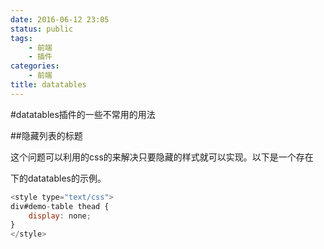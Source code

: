 ```yaml
---
date: 2016-06-12 23:05
status: public
tags: 
    - 前端
    - 插件
categories:
    - 前端
title: datatables
---
```


#datatables插件的一些不常用的用法

##隐藏列表的标题
    
这个问题可以利用的css的来解决只要隐藏<thread>的样式就可以实现。以下是一个存在<div id="demo-table">下的datatables的示例。

```js
<style type="text/css">
div#demo-table thead {
    display: none;
}
</style>        
```